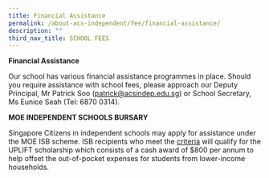 ```yaml
---
title: Financial Assistance
permalink: /about-acs-independent/fee/financial-assistance/
description: ""
third_nav_title: SCHOOL FEES
---
```

**Financial Assistance**

Our school has various financial assistance programmes in place. Should you require assistance with school fees, please approach our Deputy Principal, Mr Patrick Soo ([patrick@acsindep.edu.sg](mailto:patrick@acsindep.edu.sg)) or School Secretary, Ms Eunice Seah (Tel: 6870 0314).

**MOE INDEPENDENT SCHOOLS BURSARY**

Singapore Citizens in independent schools may apply for assistance under the MOE ISB scheme. ISB recipients who meet the [criteria](/about-acs-independent/fee/financial-assistance/#UPLIFT) will qualify for the UPLIFT scholarship which consists of a cash award of $800 per annum to help offset the out-of-pocket expenses for students from lower-income households.
